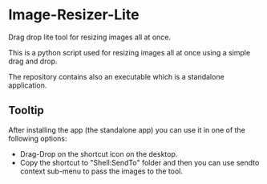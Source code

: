 # Image-Resizer-Lite
Drag drop lite tool for resizing images all at once.

This is a python script used for resizing images all at once using a simple drag and drop.

The repository contains also an executable which is a standalone application.

## Tooltip
After installing the app (the standalone app) you can use it in one of the following options:
- Drag-Drop on the shortcut icon on the desktop.
- Copy the shortcut to "Shell:SendTo" folder and then you can use sendto context sub-menu to pass the images to the tool.

